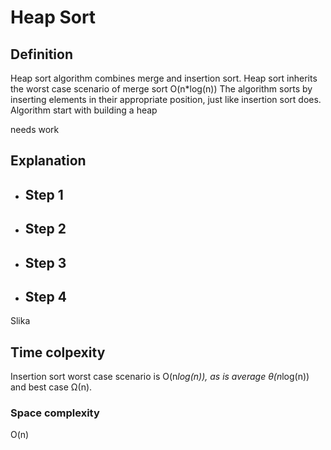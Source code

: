 # Heap Sort

## Definition

Heap sort algorithm combines merge and insertion sort. Heap sort inherits the worst case scenario of merge sort O(n*log(n))
The algorithm sorts by inserting elements in their appropriate position, just like insertion sort does.
Algorithm start with building a heap

needs work

## Explanation

- Step 1 
  - 
- Step 2 
  - 
- Step 3 
  - 
- Step 4
  - 

Slika

## Time colpexity

Insertion sort worst case scenario is O(n*log(n)), as is average θ(n*log(n)) and best case Ω(n).

### Space complexity

O(n)